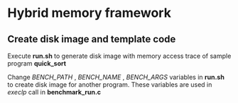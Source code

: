 # Hybrid memory framework

## Create disk image and template code

Execute **run.sh** to generate disk image with memory access trace of sample program **quick\_sort**

Change *BENCH\_PATH* , *BENCH\_NAME* , *BENCH\_ARGS* variables in **run.sh** to create disk image for another program. These variables are used in *execlp* call in **benchmark\_run.c**
